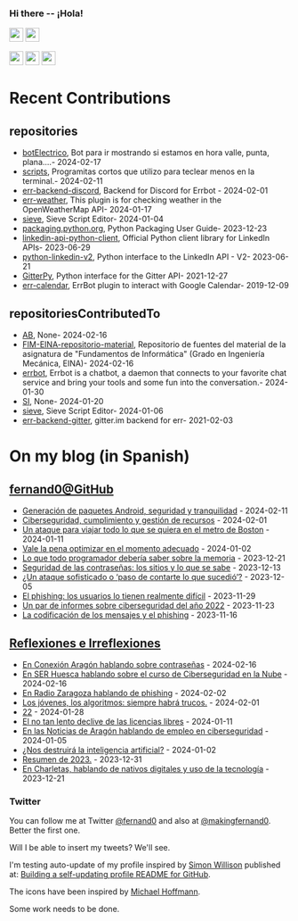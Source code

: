 ### Hi there -- ¡Hola!

<a href="mailto:ftricas@unizar.es" title="e-mail"><i class="svg-icon email"></i></a> 
<a href="https://www.linkedin.com/in/fernand0" title="My LinkedIn//Mi LinkedIn"><img src="https://img.shields.io/badge/linkedin-%230077B5.svg?&style=for-the-badge&logo=linkedin&logoColor=white" height=25></a> 
<a href="https://www.twitter.com/fernand0" title="My Twitter//Mi Twitter"><img src="https://img.shields.io/badge/twitter-%231DA1F2.svg?&style=for-the-badge&logo=twitter&logoColor=white" height=25></i></a> 
<link href="https://mastodon.social/@fernand0" rel="me" title="My Mastodon//Mi Mastodon"><img src="https://img.shields.io/static/v1?label=Mastodon&message=Social&color=blue" height=25></i></a> 
<a href="https://flickr.com/fernand0"><img src="https://img.shields.io/static/v1?label=Flickr&message=Images&color=blue" height=25></a>
<a href="https://dev.to/fernand0"><img src="https://img.shields.io/badge/DEV.TO-%230A0A0A.svg?&style=for-the-badge&logo=dev-dot-to&logoColor=white" height=25></a>

# Recent Contributions
<!-- recent_releases starts -->


## repositories
* [botElectrico](https://github.com/fernand0/botElectrico),  Bot para ir mostrando si estamos en hora valle, punta, plana....- 2024-02-17
* [scripts](https://github.com/fernand0/scripts),  Programitas cortos que utilizo para teclear menos en la terminal.- 2024-02-11
* [err-backend-discord](https://github.com/fernand0/err-backend-discord),  Backend for Discord for Errbot - 2024-02-01
* [err-weather](https://github.com/fernand0/err-weather),  This plugin is for checking weather in the OpenWeatherMap API- 2024-01-17
* [sieve](https://github.com/fernand0/sieve),  Sieve Script Editor- 2024-01-04
* [packaging.python.org](https://github.com/fernand0/packaging.python.org),  Python Packaging User Guide- 2023-12-23
* [linkedin-api-python-client](https://github.com/fernand0/linkedin-api-python-client),  Official Python client library for LinkedIn APIs- 2023-06-29
* [python-linkedin-v2](https://github.com/fernand0/python-linkedin-v2),  Python interface to the LinkedIn API - V2- 2023-06-21
* [GitterPy](https://github.com/fernand0/GitterPy),  Python interface for the Gitter API- 2021-12-27
* [err-calendar](https://github.com/fernand0/err-calendar),  ErrBot plugin to interact with Google Calendar- 2019-12-09

## repositoriesContributedTo
* [AB](https://github.com/simber72/AB),  None- 2024-02-16
* [FIM-EINA-repositorio-material](https://github.com/ricardojrdez/FIM-EINA-repositorio-material),  Repositorio de fuentes del material de la asignatura de "Fundamentos de Informática" (Grado en Ingeniería Mecánica, EINA)- 2024-02-16
* [errbot](https://github.com/errbotio/errbot),  Errbot is a chatbot, a daemon that connects to your favorite chat service and bring your tools and some fun into the conversation.- 2024-01-30
* [SI](https://github.com/simber72/SI),  None- 2024-01-20
* [sieve](https://github.com/thsmi/sieve),  Sieve Script Editor- 2024-01-06
* [err-backend-gitter](https://github.com/errbotio/err-backend-gitter),  gitter.im backend for err- 2021-02-03
<!-- recent_releases ends -->

# On my blog (in Spanish)

<!-- blog starts -->


## [fernand0@GitHub](https://fernand0.github.io/)
* [Generación de paquetes Android, seguridad y tranquilidad](http://fernand0.github.io//f-droid/) - 2024-02-11
* [Ciberseguridad, cumplimiento y gestión de recursos](http://fernand0.github.io//cumplimiento-ciberseguridad/) - 2024-02-01
* [Un ataque para viajar todo lo que se quiera en el metro de Boston](http://fernand0.github.io//metro-boston-viajes-gratis/) - 2024-01-11
* [Vale la pena optimizar en el momento adecuado](http://fernand0.github.io//alphadev-ia-programacion/) - 2024-01-02
* [Lo que todo programador debería saber sobre la memoria](http://fernand0.github.io//programadores-memoria/) - 2023-12-21
* [Seguridad de las contraseñas: los sitios y lo que se sabe](http://fernand0.github.io//politicas-seguridad/) - 2023-12-13
* [¿Un ataque sofisticado o ‘paso de contarte lo que sucedió’?](http://fernand0.github.io//ataque-sofisticado-escusa/) - 2023-12-05
* [El phishing: los usuarios lo tienen realmente difícil](http://fernand0.github.io//las-urls-y-el-phishing/) - 2023-11-29
* [Un par de informes sobre ciberseguridad del año 2022](http://fernand0.github.io//informes-2022/) - 2023-11-23
* [La codificación de los mensajes y el phishing](http://fernand0.github.io//phishing-escritura/) - 2023-11-16

## [Reflexiones e Irreflexiones](http://fernand0.blogalia.com/)
* [En Conexi&#243;n Arag&#243;n hablando sobre contrase&#241;as](http://fernand0.blogalia.com//historias/78823) - 2024-02-16
* [En SER Huesca hablando sobre el curso de Ciberseguridad en la Nube](http://fernand0.blogalia.com//historias/78822) - 2024-02-16
* [En Radio Zaragoza hablando de phishing](http://fernand0.blogalia.com//historias/78816) - 2024-02-02
* [Los j&#243;venes, los algoritmos: siempre habr&#225; trucos.](http://fernand0.blogalia.com//historias/78815) - 2024-02-01
* [22](http://fernand0.blogalia.com//historias/78812) - 2024-01-28
* [El no tan lento declive de las licencias libres](http://fernand0.blogalia.com//historias/78804) - 2024-01-11
* [En las Noticias de Arag&#243;n hablando de empleo en ciberseguridad](http://fernand0.blogalia.com//historias/78801) - 2024-01-05
* [&#191;Nos destruir&#225; la inteligencia artificial?](http://fernand0.blogalia.com//historias/78800) - 2024-01-02
* [Resumen de 2023.](http://fernand0.blogalia.com//historias/78799) - 2023-12-31
* [En Charletas, hablando de nativos digitales y uso de la tecnolog&#237;a](http://fernand0.blogalia.com//historias/78798) - 2023-12-21
<!-- blog ends -->

### Twitter 

You can follow me at Twitter [@fernand0](https://twitter.com/fernand0) and also at [@makingfernand0](https://twitter.com/fernand0). Better the first one.

Will I be able to insert my tweets? We'll see.

I'm testing auto-update of my profile inspired by [Simon Willison](https://simonwillison.net/) published at: [Building a self-updating profile README for GitHub](https://simonwillison.net/2020/Jul/10/self-updating-profile-readme/).

The icons have been inspired by [Michael Hoffmann](https://www.mokkapps.de/).

Some work needs to be done.

<!--
**fernand0/fernand0** is a ✨ _special_ ✨ repository because its `README.md` (this file) appears on your GitHub profile.

Here are some ideas to get you started:

- 🔭 I’m currently working on ...
- 🌱 I’m currently learning ...
- 👯 I’m looking to collaborate on ...
- 🤔 I’m looking for help with ...
- 💬 Ask me about ...
- 📫 How to reach me: ...
- 😄 Pronouns: ...
- ⚡ Fun fact: ...
-->
